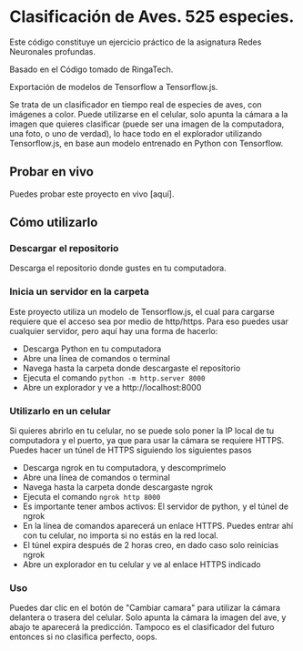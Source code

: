 # Clasificación de Aves. 525 especies.
Este código constituye un ejercicio práctico de la asignatura Redes Neuronales profundas.

Basado en el Código tomado de RingaTech.

Exportación de modelos de Tensorflow a Tensorflow.js.

Se trata de un clasificador en tiempo real de especies de aves, con imágenes a color. Puede utilizarse en el celular, solo apunta la cámara a la imagen que quieres clasificar (puede ser una imagen de la computadora, una foto, o uno de verdad), lo hace todo en el explorador utilizando Tensorflow.js, en base aun modelo entrenado en Python con Tensorflow.

## Probar en vivo
Puedes probar este proyecto en vivo [aquí].

## Cómo utilizarlo

### Descargar el repositorio
Descarga el repositorio donde gustes en tu computadora.

### Inicia un servidor en la carpeta
Este proyecto utiliza un modelo de Tensorflow.js, el cual para cargarse requiere que el acceso sea por medio de http/https.
Para eso puedes usar cualquier servidor, pero aquí hay una forma de hacerlo:
- Descarga Python en tu computadora
- Abre una línea de comandos o terminal
- Navega hasta la carpeta donde descargaste el repositorio
- Ejecuta el comando `python -m http.server 8000`
- Abre un explorador y ve a http://localhost:8000

### Utilizarlo en un celular
Si quieres abrirlo en tu celular, no se puede solo poner la IP local de tu computadora y el puerto, ya que para usar la cámara se requiere HTTPS. Puedes hacer un túnel de HTTPS siguiendo los siguientes pasos
- Descarga ngrok en tu computadora, y descomprímelo
- Abre una línea de comandos o terminal
- Navega hasta la carpeta donde descargaste ngrok
- Ejecuta el comando `ngrok http 8000`
- Es importante tener ambos activos: El servidor de python, y el túnel de ngrok
- En la línea de comandos aparecerá un enlace HTTPS. Puedes entrar ahí con tu celular, no importa si no estás en la red local.
- El túnel expira después de 2 horas creo, en dado caso solo reinicias ngrok
- Abre un explorador en tu celular y ve al enlace HTTPS indicado

### Uso
Puedes dar clic en el botón de "Cambiar camara" para utilizar la cámara delantera o trasera del celular. Solo apunta la cámara la imagen del ave, y abajo te aparecerá la predicción. Tampoco es el clasificador del futuro entonces si no clasifica perfecto, oops.